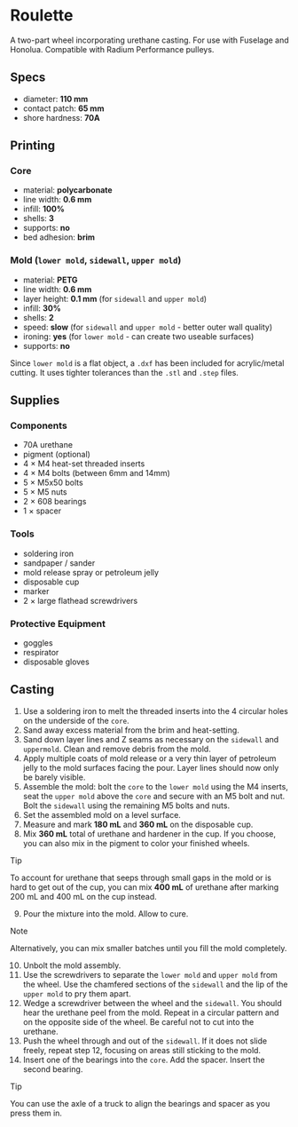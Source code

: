 # Roulette
A two-part wheel incorporating urethane casting. For use with Fuselage and Honolua. Compatible with Radium Performance pulleys.

## Specs
- diameter: **110 mm**
- contact patch: **65 mm**
- shore hardness: **70A**

## Printing
### Core
- material: **polycarbonate**
- line width: **0.6 mm**
- infill: **100%**
- shells: **3**
- supports: **no**
- bed adhesion: **brim**

### Mold (`lower mold`, `sidewall`, `upper mold`)
- material: **PETG**
- line width: **0.6 mm**
- layer height: **0.1 mm** (for `sidewall` and `upper mold`)
- infill: **30%**
- shells: **2**
- speed: **slow** (for `sidewall` and `upper mold` - better outer wall quality)
- ironing: **yes** (for `lower mold` - can create two useable surfaces)
- supports: **no**

Since `lower mold` is a flat object, a `.dxf` has been included for acrylic/metal cutting. It uses tighter tolerances than the `.stl` and `.step` files.

## Supplies
### Components
- 70A urethane
- pigment (optional)
- 4 × M4 heat-set threaded inserts
- 4 × M4 bolts (between 6mm and 14mm)
- 5 × M5x50 bolts
- 5 × M5 nuts
- 2 × 608 bearings
- 1 × spacer

### Tools
- soldering iron
- sandpaper / sander
- mold release spray or petroleum jelly
- disposable cup
- marker
- 2 × large flathead screwdrivers

### Protective Equipment
- goggles
- respirator
- disposable gloves

## Casting
1. Use a soldering iron to melt the threaded inserts into the 4 circular holes on the underside of the `core`.
2. Sand away excess material from the brim and heat-setting.
3. Sand down layer lines and Z seams as necessary on the `sidewall` and `uppermold`. Clean and remove debris from the mold.
4. Apply multiple coats of mold release or a very thin layer of petroleum jelly to the mold surfaces facing the pour. Layer lines should now only be barely visible.
5. Assemble the mold: bolt the `core` to the `lower mold` using the M4 inserts, seat the `upper mold` above the `core` and secure with an M5 bolt and nut. Bolt the `sidewall` using the remaining M5 bolts and nuts.
6. Set the assembled mold on a level surface. 
7. Measure and mark **180 mL** and **360 mL** on the disposable cup.
8. Mix **360 mL** total of urethane and hardener in the cup. If you choose, you can also mix in the pigment to color your finished wheels.
> [!TIP]
> To account for urethane that seeps through small gaps in the mold or is hard to get out of the cup, you can mix **400 mL** of urethane after marking 200 mL and 400 mL on the cup instead.
9. Pour the mixture into the mold. Allow to cure.
> [!NOTE]
> Alternatively, you can mix smaller batches until you fill the mold completely.
10. Unbolt the mold assembly.
11. Use the screwdrivers to separate the `lower mold` and `upper mold` from the wheel. Use the chamfered sections of the `sidewall` and the lip of the `upper mold` to pry them apart.
12. Wedge a screwdriver between the wheel and the `sidewall`. You should hear the urethane peel from the mold. Repeat in a circular pattern and on the opposite side of the wheel. Be careful not to cut into the urethane.
13. Push the wheel through and out of the `sidewall`. If it does not slide freely, repeat step 12, focusing on areas still sticking to the mold.
14. Insert one of the bearings into the `core`. Add the spacer. Insert the second bearing.
> [!TIP]
> You can use the axle of a truck to align the bearings and spacer as you press them in.
